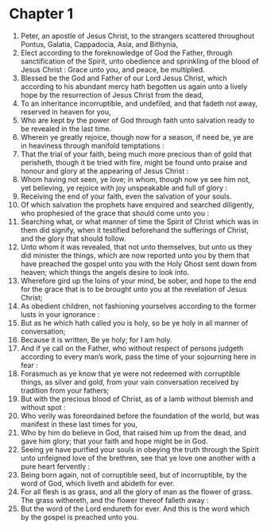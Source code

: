 # Chapter 1

1. Peter, an apostle of Jesus Christ, to the strangers scattered throughout Pontus, Galatia, Cappadocia, Asia, and Bithynia,
2. Elect according to the foreknowledge of God the Father, through sanctification of the Spirit, unto obedience and sprinkling of the blood of Jesus Christ : Grace unto you, and peace, be multiplied.
3. Blessed be the God and Father of our Lord Jesus Christ, which according to his abundant mercy hath begotten us again unto a lively hope by the resurrection of Jesus Christ from the dead,
4. To an inheritance incorruptible, and undefiled, and that fadeth not away, reserved in heaven for you,
5. Who are kept by the power of God through faith unto salvation ready to be revealed in the last time.
6. Wherein ye greatly rejoice, though now for a season, if need be, ye are in heaviness through manifold temptations :
7. That the trial of your faith, being much more precious than of gold that perisheth, though it be tried with fire, might be found unto praise and honour and glory at the appearing of Jesus Christ :
8. Whom having not seen, ye love; in whom, though now ye see him not, yet believing, ye rejoice with joy unspeakable and full of glory :
9. Receiving the end of your faith, even the salvation of your souls.
10. Of which salvation the prophets have enquired and searched diligently, who prophesied of the grace that should come unto you :
11. Searching what, or what manner of time the Spirit of Christ which was in them did signify, when it testified beforehand the sufferings of Christ, and the glory that should follow.
12. Unto whom it was revealed, that not unto themselves, but unto us they did minister the things, which are now reported unto you by them that have preached the gospel unto you with the Holy Ghost sent down from heaven; which things the angels desire to look into.
13. Wherefore gird up the loins of your mind, be sober, and hope to the end for the grace that is to be brought unto you at the revelation of Jesus Christ;
14. As obedient children, not fashioning yourselves according to the former lusts in your ignorance :
15. But as he which hath called you is holy, so be ye holy in all manner of conversation;
16. Because it is written, Be ye holy; for I am holy.
17. And if ye call on the Father, who without respect of persons judgeth according to every man’s work, pass the time of your sojourning here in fear :
18. Forasmuch as ye know that ye were not redeemed with corruptible things, as silver and gold, from your vain conversation received by tradition from your fathers;
19. But with the precious blood of Christ, as of a lamb without blemish and without spot :
20. Who verily was foreordained before the foundation of the world, but was manifest in these last times for you,
21. Who by him do believe in God, that raised him up from the dead, and gave him glory; that your faith and hope might be in God.
22. Seeing ye have purified your souls in obeying the truth through the Spirit unto unfeigned love of the brethren, see that ye love one another with a pure heart fervently :
23. Being born again, not of corruptible seed, but of incorruptible, by the word of God, which liveth and abideth for ever.
24. For all flesh is as grass, and all the glory of man as the flower of grass. The grass withereth, and the flower thereof falleth away :
25. But the word of the Lord endureth for ever. And this is the word which by the gospel is preached unto you.

